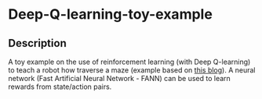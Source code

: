 # Deep-Q-learning-toy-example

## Description

A toy example on the use of reinforcement learning (with Deep Q-learning) to teach a robot how traverse a maze (example based on [this blog](https://blog.floydhub.com/an-introduction-to-q-learning-reinforcement-learning/)). A neural network (Fast Artificial Neural Network - FANN) can be used to learn rewards from state/action pairs.
